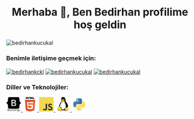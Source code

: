 <h1 align="center">Merhaba 👋, Ben Bedirhan profilime hoş geldin </h1>
<h3 align="center"> </h3>

<p align="left"> <img src="https://komarev.com/ghpvc/?username=bedirhankucukal&label=Profile%20views&color=0e75b6&style=flat" alt="bedirhankucukal" /> </p>

<h3 align="left">Benimle iletişime geçmek için:</h3>
<p align="left">
<a href="https://twitter.com/bedirhankckl" target="blank"><img align="center" src="https://raw.githubusercontent.com/rahuldkjain/github-profile-readme-generator/master/src/images/icons/Social/twitter.svg" alt="bedirhankckl" height="30" width="40" /></a>
<a href="https://linkedin.com/in/bedirhankucukal" target="blank"><img align="center" src="https://raw.githubusercontent.com/rahuldkjain/github-profile-readme-generator/master/src/images/icons/Social/linked-in-alt.svg" alt="bedirhankucukal" height="30" width="40" /></a>
<a href="https://instagram.com/bedirhankucukal" target="blank"><img align="center" src="https://raw.githubusercontent.com/rahuldkjain/github-profile-readme-generator/master/src/images/icons/Social/instagram.svg" alt="bedirhankucukal" height="30" width="40" /></a>
</p>

<h3 align="left">Diller ve Teknolojiler:</h3>
<p align="left"> <a href="https://getbootstrap.com" target="_blank" rel="noreferrer"> <img src="https://raw.githubusercontent.com/devicons/devicon/master/icons/bootstrap/bootstrap-plain-wordmark.svg" alt="bootstrap" width="40" height="40"/> </a> <a href="https://www.w3.org/html/" target="_blank" rel="noreferrer"> <img src="https://raw.githubusercontent.com/devicons/devicon/master/icons/html5/html5-original-wordmark.svg" alt="html5" width="40" height="40"/> </a> <a href="https://developer.mozilla.org/en-US/docs/Web/JavaScript" target="_blank" rel="noreferrer"> <img src="https://raw.githubusercontent.com/devicons/devicon/master/icons/javascript/javascript-original.svg" alt="javascript" width="40" height="40"/> </a> <a href="https://www.linux.org/" target="_blank" rel="noreferrer"> <img src="https://raw.githubusercontent.com/devicons/devicon/master/icons/linux/linux-original.svg" alt="linux" width="40" height="40"/> </a> <a href="https://www.python.org" target="_blank" rel="noreferrer"> <img src="https://raw.githubusercontent.com/devicons/devicon/master/icons/python/python-original.svg" alt="python" width="40" height="40"/> </a> </p>

